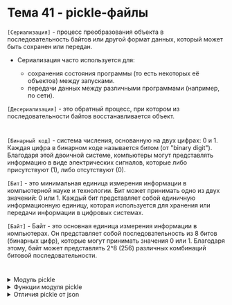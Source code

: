 # Тема 41 - pickle-файлы

`[Сериализация]` - процесс преобразования объекта в последовательность байтов или другой формат данных, который может быть сохранен или передан.   

- Сериализация часто используется для:

     - сохранения состояния программы (то есть некоторых её объектов) между запусками.
     - передачи данных между различными программами (например, по сети).

`[Десериализация]` - это обратный процесс, при котором из последовательности байтов восстанавливается объект.
#
`[Бинарный код]` - система числения, основанную на двух цифрах: 0 и 1. Каждая цифра в бинарном коде называется битом (от "binary digit"). Благодаря этой двоичной системе, компьютеры могут представлять информацию в виде электрических сигналов, которые либо присутствуют (1), либо отсутствуют (0).

`[Бит]` - это минимальная единица измерения информации в компьютерной науке и технологии. Бит может принимать одно из двух значений: 0 или 1. Каждый бит представляет собой единичную информационную единицу, которая используется для хранения или передачи информации в цифровых системах.

`[Байт]` - Байт - это основная единица измерения информации в компьютерах. Он представляет собой последовательность из 8 битов (бинарных цифр), которые могут принимать значения 0 или 1. Благодаря этому, байт может представлять 2^8 (256) различных комбинаций битовой последовательности.
#
<details>
  <summary>Модуль pickle</summary>

- `[import pickle]` - представляет собой набор инструментов для байтовой сериализации и десериализации объектов Python, обеспечивая возможность сохранять данные объектов в файлы или передавать их по сети в бинарном формате.

- `[Бинарная сериализация]` - это процесс преобразования объектов в последовательность байтов, которая может быть легко сохранена в файле или передана по сети. Этот процесс позволяет сохранить структуру объекта и его данные в бинарном формате.

- `[Бинарная десериализация]` - представляет собой обратный процесс, при котором последовательность байтов преобразуется обратно в объекты. Это позволяет восстановить сохраненные данные в их исходном виде и использовать их в программе.
#
- Модуль pickle может сериализовать:

     - все встроенные типы данных (bool, int, float, complex, str, None).
     - cписки, кортежи, словари и множества, содержащие любую комбинацию встроенных типов данных.
     - cписки, кортежи, словари и множества, содержащие любую комбинацию списков, кортежей, словарей и множеств.
     - функции, классы и экземпляры классов.
     - Модуль pickle может сериализовывать обычные функции (объявленные с помощью  def), но не может сериализовывать лямбда-функции (объявленные с помощью lambda).
     - Модуль pickle может сериализовывать функции из модуля operator.
 
     - Модуль pickle не может сериализовывать генераторы.



</details>

<details>
  <summary>Функции модуля pickle</summary>

- Модуль pickle поддерживает два основных режима доступа к файлу при использовании функций dump() и load():

     - Режим записи бинарных данных ('wb')
     - Режим чтения бинарных данных ('rb')
     

1. `[dump()]` - используется для сериализации объекта Python и сохранения его в открытый для записи бинарный файл.
```
import pickle

# Создаем объект для сериализации
data = {'name': 'John', 'age': 30, 'city': 'New York'}

# Открываем файл для записи бинарных данных
with open('data.pkl', 'wb') as f:
    # Сериализуем объект и записываем его в файл
    pickle.dump(data, f)
```
2. `[load()]` - принимает файловый объект, читает из него сериализованные данные, десериализует их в Python-объект и возвращает полученный Python-объект.
```
import pickle

# Открываем файл для чтения бинарных данных
with open('data.pkl', 'rb') as f:
    # Десериализуем объект из файла
    loaded_data = pickle.load(f)

print(loaded_data)
```
3. `[dumps()]` - используется для сериализации объекта Python в байтовую строку, вместо записи его в файл.
```
import pickle

# Создаем объект для сериализации
obj = {'Python': 1991, 'Java': 1995, 'C#': 2002}

# Сериализуем объект в байтовую строку
binary_obj = pickle.dumps(obj)

print(binary_obj)   # b'\x80\x03}q\x00(X\x06\x00\x00\x00Pythonq\x01M\xc7\x07X\x04\x00\x00\x00Javaq\x02M\xcb\x07X\x02\x00\x00\x00C#q\x03M\xd2\x07u.'
print(type(binary_obj))   # <class 'bytes'>


```
- Функция dumps() возвращает объект типа bytes.
- Тип данных bytes — это неизменяемые последовательности отдельных байтов. Синтаксис для байтовых литералов в основном такой же, как и для строковых литералов, за исключением того, что добавляется префикс b.

4. `[loads()]` - принимает объект типа bytes и десериализует его в объект Python.
```
import pickle
# Создаем объект для сериализации
obj = {'Python': 1991, 'Java': 1995, 'C#': 2002}

# Сериализуем объект в байтовую строку
binary_obj = pickle.dumps(obj)

print(binary_obj)   # b'\x80\x04\x95#\x00\x00\x00\x00\x00\x00\x00}\x94(\x8c\x06Python\x94M\xc7\x07\x8c\x04Java\x94M\xcb\x07\x8c\x02C#\x94M\xd2\x07u.'

# Десериализуем байтовую строку в объект Python.
new_obj = pickle.loads(binary_obj)

print(new_obj)   # {'Python': 1991, 'Java': 1995, 'C#': 2002}
```


</details>

<details>
  <summary>Отличия pickle от json</summary>

Сериализация и десериализация в модуле pickle и JSON имеют несколько ключевых различий:

1. Формат данных:

- Модуль pickle: сохраняет данные в бинарном формате, что делает его менее читаемым для человека, но более компактным и эффективным для хранения и передачи больших объемов данных.

- JSON (JavaScript Object Notation): сохраняет данные в текстовом формате, который читаем и понятен человеку, но требует больше места для хранения и передачи данных.

2. Типы данных:

- Модуль pickle: может сериализовать и десериализовать практически все типы данных Python, включая пользовательские классы и функции.

- JSON: может работать только с ограниченным набором данных, таких как строки, числа, списки, словари, логические значения и null. JSON не поддерживает сериализацию пользовательских классов и функций напрямую.

3. Безопасность:

- Модуль pickle: использование pickle может быть менее безопасным, особенно при загрузке данных из ненадежных источников, так как вредоносный код может быть выполнен при десериализации объекта. Однако он быстрее модуля json.

- JSON: JSON является безопасным для использования с данными из внешних источников, так как не предоставляет средств для выполнения вредоносного кода.

4. Поддержка других языков:

- JSON: является универсальным форматом данных, который поддерживается многими языками программирования, не только Python.

- Модуль pickle: специфичен для Python и не обеспечивает совместимость с другими языками.


</details>
